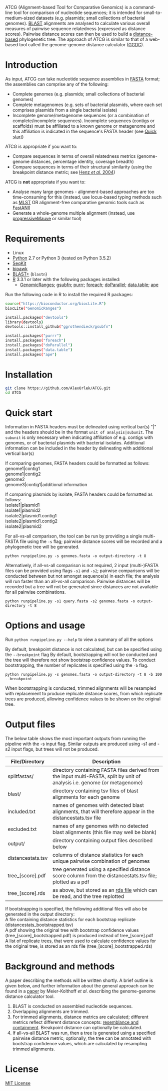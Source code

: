 ATCG (Alignment-based Tool for Comparative Genomics) is a command-line tool for comparison of nucleotide sequences; it is intended for small-to-medium-sized datasets (e.g. plasmids; small collections of bacterial genomes). [BLAST](https://www.ncbi.nlm.nih.gov/books/NBK279690/) alignments are analysed to calculate various overall measures of pairwise sequence relatedness (expressed as distance scores). Pairwise distance scores can then be used to build a [distance-based](https://en.wikipedia.org/wiki/Distance_matrices_in_phylogeny) phylogenetic tree. The approach of ATCG is similar to that of a web-based tool called the genome-genome distance calculator ([GGDC](https://ggdc.dsmz.de/ggdc.php#)).

# Introduction

As input, ATCG can take nucleotide sequence assemblies in [FASTA](https://en.wikipedia.org/wiki/FASTA_format) format; the assemblies can comprise any of the following:

* Complete genomes (e.g. plasmids; small collections of bacterial genomes)
* Complete metagenomes (e.g. sets of bacterial plasmids, where each set comprises plasmids from a single bacterial isolate)
* Incomplete genome/metagenome sequences (or a combination of complete/incomplete sequences). Incomplete sequences (contigs or scaffolds) must be affiliated to a known genome or metagenome and this affiliation is indicated in the sequence's FASTA header (see [Quick start](#quick-start))

ATCG is appropriate if you want to:
* Compare sequences in terms of overall relatedness metrics (genome-genome distances, percentage identity, coverage breadth)
* Compare sequences in terms of their structural similarity (using the breakpoint distance metric; see [Henz _et al_. 2004](https://www.ncbi.nlm.nih.gov/pubmed/15166018))

ATCG is __not__ appropriate if you want to:
* Analyse many large genomes - alignment-based approaches are too time-consuming for this (instead, use locus-based typing methods such as [MLST](https://pubmlst.org/general.shtml) OR alignment-free comparative genomic tools such as [FastANI](https://github.com/ParBLiSS/FastANI))
* Generate a whole-genome multiple alignment (instead, use [progressiveMauve](http://darlinglab.org/mauve/user-guide/progressivemauve.html) or similar tool)


# Requirements

* Linux
* [Python](https://www.python.org/) 2.7 or Python 3 (tested on Python 3.5.2)
* [SeqKit](https://github.com/shenwei356/seqkit)
* [bioawk](https://github.com/lh3/bioawk)
* [BLAST+](https://www.ncbi.nlm.nih.gov/books/NBK279690/) (`blastn`)
* [R](https://www.r-project.org/) 3.3.1 or later with the following packages installed:
    * [GenomicRanges](https://bioconductor.org/packages/release/bioc/html/GenomicRanges.html); [gsubfn](https://cran.r-project.org/web/packages/gsubfn/index.html); [purrr](https://github.com/tidyverse/purrr); [foreach](https://cran.r-project.org/web/packages/foreach/index.html); [doParallel](https://cran.r-project.org/web/packages/doParallel/index.html); [data.table](https://cran.r-project.org/web/packages/data.table/index.html); [ape](https://cran.r-project.org/web/packages/ape/index.html)<br>

Run the following code in R to install the required R packages:<br>
```bash
source("https://bioconductor.org/biocLite.R")
biocLite("GenomicRanges")

install.packages("devtools")
library(devtools)
devtools::install_github("ggrothendieck/gsubfn")

install.packages("purrr")
install.packages("foreach")
install.packages("doParallel")
install.packages("data.table")
install.packages("ape")
```

    


# Installation

```bash
git clone https://github.com/AlexOrlek/ATCG.git
cd ATCG
```
# Quick start

Information in FASTA headers must be delineated using vertical bar(s) "|" and the headers should be in the format `unit of analysis|subunit`. The `subunit` is only necessary when indicating affiliation of e.g. contigs with genomes, or of bacterial plasmids with bacterial isolates. Additional information can be included in the header by delineating with additional vertical bar(s)

If comparing genomes, FASTA headers could be formatted as follows:<br>
genome1|contig1<br>
genome1|contig2<br>
genome2<br>
genome3|contig1|additional information

If comparing plasmids by isolate, FASTA headers could be formatted as follows:<br>
isolate1|plasmid1<br>
isolate1|plasmid2<br>
isolate2|plasmid1.contig1<br>
isolate2|plasmid1.contig2<br>
isolate2|plasmid2


For all-vs-all comparison, the tool can be run by providing a single multi-FASTA file using the `-s` flag; pairwise distance scores will be recorded and a phylogenetic tree will be generated.

`python runpipeline.py -s genomes.fasta -o output-directory -t 8`


Alternatively, if all-vs-all comparison is not required, 2 input (multi-)FASTA files can be provided using flags `-s1` and `-s2`; pairwise comparisons will be conducted between but not amongst sequence(s) in each file; the analysis will run faster than an all-vs-all comparison. Pairwise distances will be recorded but a tree will not be generated since distances are not available for all pairwise combinations.

`python runpipeline.py -s1 query.fasta -s2 genomes.fasta -o output-directory -t 8`



# Options and usage

Run `python runpipeline.py --help` to view a summary of all the options

By default, breakpoint distance is not calculated, but can be specified using the `--breakpoint` flag
By default, bootstrapping will not be conducted and the tree will therefore not show bootstrap confidence values. To conduct bootstrapping, the number of replicates is specified using the `-b` flag.

`python runpipeline.py -s genomes.fasta -o output-directory -t 8 -b 100 --breakpoint`

When bootstrapping is conducted, trimmed alignments will be resampled with replacement to produce replicate distance scores, from which replicate trees are produced, allowing confidence values to be shown on the original tree.


# Output files

The below table shows the most important outputs from running the pipeline with the -s input flag. Similar outputs are produced using -s1 and -s2 input flags, but trees will not be produced.

File/Directory         | Description                                                                                       
---------------------- | -------------------------------------------------------------------------------------------------
splitfastas/           | directory containing FASTA files derived from the input multi-FASTA, split by unit of analysis i.e. genome (or metagenome)                                       
blast/		       | directory containing tsv files of blast alignments for each genome
included.txt           | names of genomes with detected blast alignments, that will therefore appear in the distancestats.tsv file
excluded.txt	       | names of any genomes with no detected blast alignments (this file may well be blank)
output/		       | directory containing output files described below
distancestats.tsv      | columns of distance statistics for each unique pairwise combination of genomes
tree_[score].pdf       | tree generated using a specified distance score column from the distancestats.tsv file; plotted as a pdf
tree_[score].rds       | as above, but stored as an [rds file](https://stat.ethz.ch/R-manual/R-devel/library/base/html/readRDS.html) which can be read, and the tree replotted 


If bootstrapping is specified, the following additional files will also be generated in the output directory:<br>
A file containing distance statistics for each bootstrap replicate (distancestats_bootstrapped.tsv)<br>
A pdf showing the original tree with bootstrap confidence values (tree\_[score]\_bootstrapped.pdf) is produced instead of tree_[score].pdf<br>
A list of replicate trees, that were used to calculate confidence values for the original tree, is stored as an rds file (tree\_[score]\_bootstrapped.rds)


# Background and methods

A paper describing the methods will be written shortly. A brief outline is given below, and further information about the general approach can be found in a [paper](https://bmcbioinformatics.biomedcentral.com/articles/10.1186/1471-2105-14-60) by Meier-Kolthoff _et al_. describing the genome-genome distance calculator tool.

1. BLAST is conducted on assembled nucleotide sequences.
2. Overlapping alignments are trimmed.
3. For trimmed alignments, distance metrics are calculated; different metrics reflect different distance concepts: [resemblance and containment](https://www.cs.princeton.edu/courses/archive/spring13/cos598C/broder97resemblance.pdf). Breakpoint distance can optionally be calculated.
4. If all-vs-all BLAST was run, then a tree is generated using a specified pairwise distance metric; optionally, the tree can be annotated with bootstrap confidence values, which are calculated by resampling trimmed alignments.


# License

[MIT License](https://en.wikipedia.org/wiki/MIT_License)